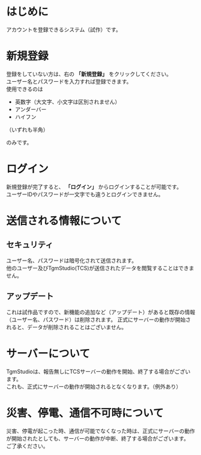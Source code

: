 # はじめに
アカウントを登録できるシステム（試作）です。  

# 新規登録
登録をしていない方は、右の
**「新規登録」**
をクリックしてください。  
ユーザー名とパスワードを入力すれば登録できます。  
使用できるのは

- 英数字（大文字、小文字は区別されません）
- アンダーバー
- ハイフン

（いずれも半角）

のみです。

# ログイン
新規登録が完了すると、
**「ログイン」**
からログインすることが可能です。  
ユーザーIDやパスワードが一文字でも違うとログインできません。

# 送信される情報について
## セキュリティ
ユーザー名、パスワードは暗号化されて送信されます。  
他のユーザー及びTgmStudio(TCS)が送信されたデータを閲覧することはできません。

## アップデート
これは試作品ですので、新機能の追加など（アップデート）があると既存の情報（ユーザー名、パスワード）は削除されます。
正式にサーバーの動作が開始されると、データが削除されることはございません。

# サーバーについて
TgmStudioは、報告無しにTCSサーバーの動作を開始、終了する場合がございます。  
これも、正式にサーバーの動作が開始されるとなくなります。（例外あり）

# 災害、停電、通信不可時について
災害、停電が起こった時、通信が可能でなくなった時は、正式にサーバーの動作が開始されたとしても、サーバーの動作が中断、終了する場合がございます。  
ご了承ください。

